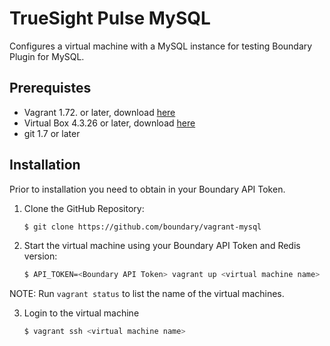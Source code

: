 # TrueSight Pulse MySQL

Configures a virtual machine with a MySQL instance for testing Boundary Plugin for MySQL.

## Prerequistes

- Vagrant 1.72. or later, download [here](https://www.vagrantup.com/downloads.html)
- Virtual Box 4.3.26 or later, download [here](https://www.virtualbox.org/wiki/Downloads)
- git 1.7 or later

## Installation

Prior to installation you need to obtain in your Boundary API Token.

1. Clone the GitHub Repository:

    ```bash
    $ git clone https://github.com/boundary/vagrant-mysql
    ```

2. Start the virtual machine using your Boundary API Token and Redis version:

    ```bash
    $ API_TOKEN=<Boundary API Token> vagrant up <virtual machine name>
    ```
NOTE: Run `vagrant status` to list the name of the virtual machines.

3. Login to the virtual machine

    ```bash
    $ vagrant ssh <virtual machine name>
    ```

